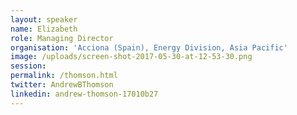 ```yaml
---
layout: speaker
name: Elizabeth
role: Managing Director
organisation: 'Acciona (Spain), Energy Division, Asia Pacific'
image: /uploads/screen-shot-2017-05-30-at-12-53-30.png
session:
permalink: /thomson.html
twitter: AndrewBThomson
linkedin: andrew-thomson-17010b27
---
```

